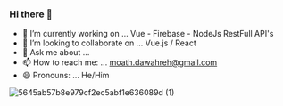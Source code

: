 ### Hi there 👋
 

- 🔭 I’m currently working on ... Vue - Firebase - NodeJs RestFull API's
- 👯 I’m looking to collaborate on ... Vue.js / React
- 💬 Ask me about ...
- 📫 How to reach me: ... moath.dawahreh@gmail.com
- 😄 Pronouns: ... He/Him
 
![5645ab57b8e979cf2ec5abf1e636089d (1)](https://user-images.githubusercontent.com/24622198/173922347-e212aefb-0861-434a-b44a-a0dc909b5c58.gif)
